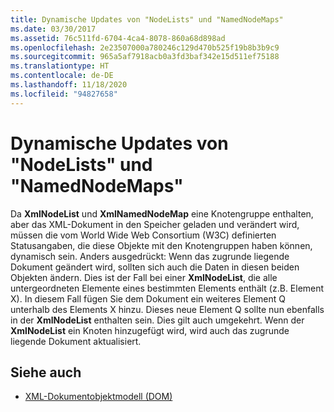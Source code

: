 ```yaml
---
title: Dynamische Updates von "NodeLists" und "NamedNodeMaps"
ms.date: 03/30/2017
ms.assetid: 76c511fd-6704-4ca4-8078-860a68d898ad
ms.openlocfilehash: 2e23507000a780246c129d470b525f19b8b3b9c9
ms.sourcegitcommit: 965a5af7918acb0a3fd3baf342e15d511ef75188
ms.translationtype: HT
ms.contentlocale: de-DE
ms.lasthandoff: 11/18/2020
ms.locfileid: "94827658"
---
```

# <a name="dynamic-updates-to-nodelists-and-namednodemaps"></a>Dynamische Updates von "NodeLists" und "NamedNodeMaps"
Da **XmlNodeList** und **XmlNamedNodeMap** eine Knotengruppe enthalten, aber das XML-Dokument in den Speicher geladen und verändert wird, müssen die vom World Wide Web Consortium (W3C) definierten Statusangaben, die diese Objekte mit den Knotengruppen haben können, dynamisch sein. Anders ausgedrückt: Wenn das zugrunde liegende Dokument geändert wird, sollten sich auch die Daten in diesen beiden Objekten ändern. Dies ist der Fall bei einer **XmlNodeList**, die alle untergeordneten Elemente eines bestimmten Elements enthält (z.B. Element X). In diesem Fall fügen Sie dem Dokument ein weiteres Element Q unterhalb des Elements X hinzu. Dieses neue Element Q sollte nun ebenfalls in der **XmlNodeList** enthalten sein. Dies gilt auch umgekehrt. Wenn der **XmlNodeList** ein Knoten hinzugefügt wird, wird auch das zugrunde liegende Dokument aktualisiert.  
  
## <a name="see-also"></a>Siehe auch

- [XML-Dokumentobjektmodell (DOM)](xml-document-object-model-dom.md)
